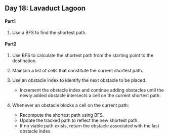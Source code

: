 ## Day 18: Lavaduct Lagoon

#### Part1
1. Use a BFS to find the shortest path.

#### Part2
1. Use BFS to calculate the shortest path from the starting point to the destination.

2. Maintain a list of cells that constitute the current shortest path.

3. Use an obstacle index to identify the next obstacle to be placed.
    - Increment the obstacle index and continue adding obstacles until the newly added obstacle intersects a cell on the current shortest path.

4. Whenever an obstacle blocks a cell on the current path:
    - Recompute the shortest path using BFS.
    - Update the tracked path to reflect the new shortest path.
    - If no viable path exists, return the obstacle associated with the last obstacle index.
